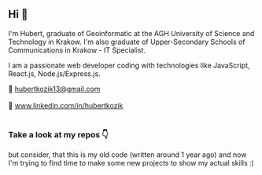 ## Hi :wave:
I'm Hubert, graduate of Geoinformatic at the AGH University of Science and Technology in Krakow. I'm also graduate of Upper-Secondary Schools of Communications in Krakow - IT Specialist. 

I am a passionate web developer coding with technologies like JavaScript, React.js, Node.js/Express.js.

<!-- I'm currently looking for my first job, so if you are looking for someone to work, feel free to contact me :blush: -->

:email:   hubertkozik13@gmail.com <br/><br/>
:briefcase:   www.linkedin.com/in/hubertkozik <br/><br/>
<!--:page_with_curl:    [My CV](https://drive.google.com/file/d/1uOvMieDhqCMogCvAhEMazly2oMmTscSr/view?usp=sharing)<br/><br/>-->

### Take a look at my repos :point_down:
but consider, that this is my old code (written around 1 year ago) and now I'm trying to find time to make some new projects to show my actual skills :)

<!--
**hubertkozik/hubertkozik** is a ✨ _special_ ✨ repository because its `README.md` (this file) appears on your GitHub profile.

Here are some ideas to get you started:

- 🔭 I’m currently working on ...
- 🌱 I’m currently learning ...
- 👯 I’m looking to collaborate on ...
- 🤔 I’m looking for help with ...
- 💬 Ask me about ...
- 📫 How to reach me: ...
- 😄 Pronouns: ...
- ⚡ Fun fact: ...
-->
